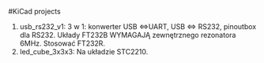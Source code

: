 #KiCad projects

1. usb_rs232_v1:
	3 w 1: konwerter USB <=>UART, USB <=> RS232, pinoutbox dla RS232. 
	Układy FT232B WYMAGAJĄ zewnętrznego rezonatora 6MHz. Stosować FT232R.
2. led_cube_3x3x3:
	Na układzie STC2210.

